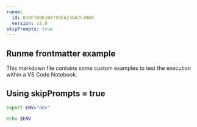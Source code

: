 ```yaml
---
runme:
  id: 01HF7B0KJWYTVQEAZ3GA7C3H8H
  version: v2.0
skipPrompts: true
---
```


## Runme frontmatter example

This markdown file contains some custom examples to test the execution within a VS Code Notebook.

## Using skipPrompts = true

```sh {"id":"01HF7B0KJWYTVQEAZ3G67T0MBD"}
export ENV="dev"
```

```sh {"id":"01HF7B0KJWYTVQEAZ3G91BTEHW","interactive":"false"}
echo $ENV
```
